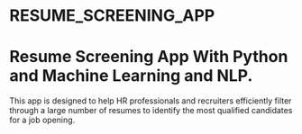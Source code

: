 # RESUME_SCREENING_APP
# Resume Screening App With Python and Machine Learning and NLP. 
This app is designed to help HR professionals and recruiters
efficiently filter through a large number of resumes to identify
the most qualified candidates for a job opening.
